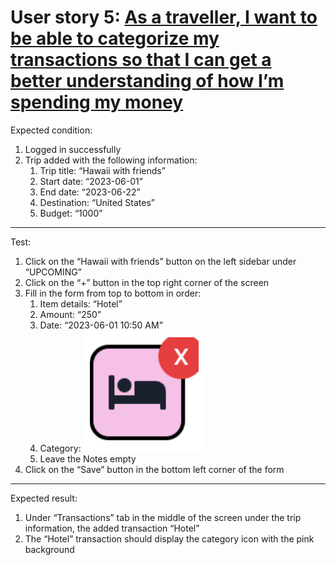 # User story 5: [As a traveller, I want to be able to categorize my transactions so that I can get a better understanding of how I’m spending my money](https://github.com/Taehoya/Adventure-Audit/issues/30)

Expected condition:

1. Logged in successfully
2. Trip added with the following information:
   1. Trip title: “Hawaii with friends”
   2. Start date: “2023-06-01”
   3. End date: “2023-06-22”
   4. Destination: “United States”
   5. Budget: “1000”

---

Test:

1. Click on the “Hawaii with friends” button on the left sidebar under “UPCOMING”
2. Click on the “+” button in the top right corner of the screen
3. Fill in the form from top to bottom in order:
   1. Item details: “Hotel”
   2. Amount: “250”
   3. Date: “2023-06-01 10:50 AM”
   4. Category: ![Pink Bed Category](images/pink_bed_category.png)
   5. Leave the Notes empty
4. Click on the “Save” button in the bottom left corner of the form

---

Expected result:

1. Under “Transactions” tab in the middle of the screen under the trip information, the added transaction “Hotel”
2. The “Hotel” transaction should display the category icon with the pink background
